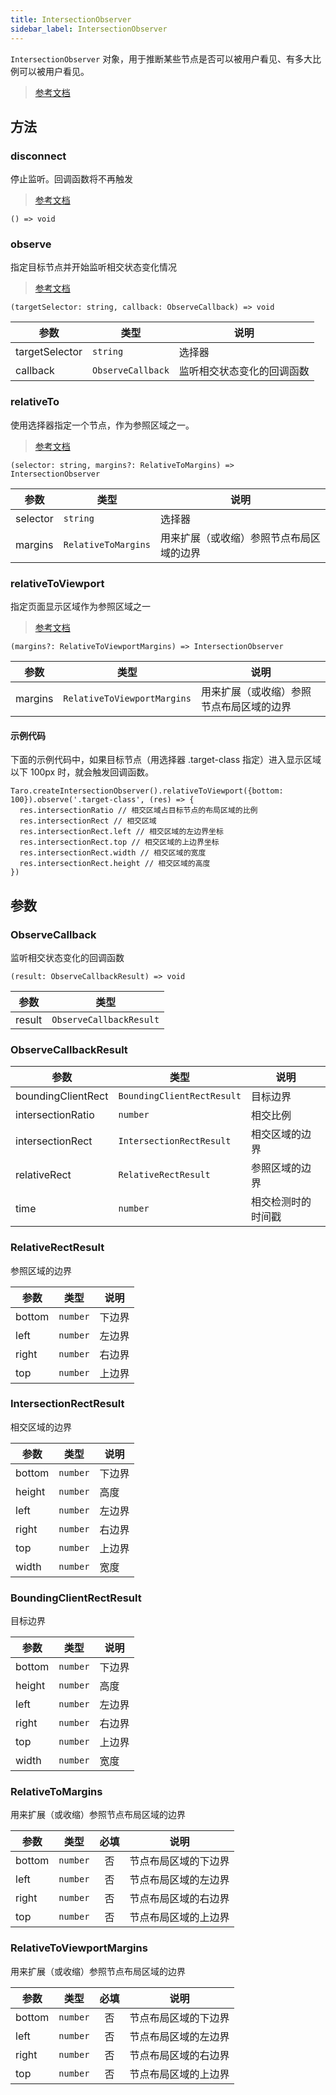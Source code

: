 ```yaml
---
title: IntersectionObserver
sidebar_label: IntersectionObserver
---
```


`IntersectionObserver` 对象，用于推断某些节点是否可以被用户看见、有多大比例可以被用户看见。

> [参考文档](https://developers.weixin.qq.com/miniprogram/dev/api/wxml/IntersectionObserver.html)

## 方法

### disconnect

停止监听。回调函数将不再触发

> [参考文档](https://developers.weixin.qq.com/miniprogram/dev/api/wxml/IntersectionObserver.disconnect.html)

```tsx
() => void
```

### observe

指定目标节点并开始监听相交状态变化情况

> [参考文档](https://developers.weixin.qq.com/miniprogram/dev/api/wxml/IntersectionObserver.observe.html)

```tsx
(targetSelector: string, callback: ObserveCallback) => void
```

<table>
  <thead>
    <tr>
      <th>参数</th>
      <th>类型</th>
      <th>说明</th>
    </tr>
  </thead>
  <tbody>
    <tr>
      <td>targetSelector</td>
      <td><code>string</code></td>
      <td>选择器</td>
    </tr>
    <tr>
      <td>callback</td>
      <td><code>ObserveCallback</code></td>
      <td>监听相交状态变化的回调函数</td>
    </tr>
  </tbody>
</table>

### relativeTo

使用选择器指定一个节点，作为参照区域之一。

> [参考文档](https://developers.weixin.qq.com/miniprogram/dev/api/wxml/IntersectionObserver.relativeTo.html)

```tsx
(selector: string, margins?: RelativeToMargins) => IntersectionObserver
```

<table>
  <thead>
    <tr>
      <th>参数</th>
      <th>类型</th>
      <th>说明</th>
    </tr>
  </thead>
  <tbody>
    <tr>
      <td>selector</td>
      <td><code>string</code></td>
      <td>选择器</td>
    </tr>
    <tr>
      <td>margins</td>
      <td><code>RelativeToMargins</code></td>
      <td>用来扩展（或收缩）参照节点布局区域的边界</td>
    </tr>
  </tbody>
</table>

### relativeToViewport

指定页面显示区域作为参照区域之一

> [参考文档](https://developers.weixin.qq.com/miniprogram/dev/api/wxml/IntersectionObserver.relativeToViewport.html)

```tsx
(margins?: RelativeToViewportMargins) => IntersectionObserver
```

<table>
  <thead>
    <tr>
      <th>参数</th>
      <th>类型</th>
      <th>说明</th>
    </tr>
  </thead>
  <tbody>
    <tr>
      <td>margins</td>
      <td><code>RelativeToViewportMargins</code></td>
      <td>用来扩展（或收缩）参照节点布局区域的边界</td>
    </tr>
  </tbody>
</table>

#### 示例代码

下面的示例代码中，如果目标节点（用选择器 .target-class 指定）进入显示区域以下 100px 时，就会触发回调函数。

```tsx
Taro.createIntersectionObserver().relativeToViewport({bottom: 100}).observe('.target-class', (res) => {
  res.intersectionRatio // 相交区域占目标节点的布局区域的比例
  res.intersectionRect // 相交区域
  res.intersectionRect.left // 相交区域的左边界坐标
  res.intersectionRect.top // 相交区域的上边界坐标
  res.intersectionRect.width // 相交区域的宽度
  res.intersectionRect.height // 相交区域的高度
})
```

## 参数

### ObserveCallback

监听相交状态变化的回调函数

```tsx
(result: ObserveCallbackResult) => void
```

<table>
  <thead>
    <tr>
      <th>参数</th>
      <th>类型</th>
    </tr>
  </thead>
  <tbody>
    <tr>
      <td>result</td>
      <td><code>ObserveCallbackResult</code></td>
    </tr>
  </tbody>
</table>

### ObserveCallbackResult

<table>
  <thead>
    <tr>
      <th>参数</th>
      <th>类型</th>
      <th>说明</th>
    </tr>
  </thead>
  <tbody>
    <tr>
      <td>boundingClientRect</td>
      <td><code>BoundingClientRectResult</code></td>
      <td>目标边界</td>
    </tr>
    <tr>
      <td>intersectionRatio</td>
      <td><code>number</code></td>
      <td>相交比例</td>
    </tr>
    <tr>
      <td>intersectionRect</td>
      <td><code>IntersectionRectResult</code></td>
      <td>相交区域的边界</td>
    </tr>
    <tr>
      <td>relativeRect</td>
      <td><code>RelativeRectResult</code></td>
      <td>参照区域的边界</td>
    </tr>
    <tr>
      <td>time</td>
      <td><code>number</code></td>
      <td>相交检测时的时间戳</td>
    </tr>
  </tbody>
</table>

### RelativeRectResult

参照区域的边界

<table>
  <thead>
    <tr>
      <th>参数</th>
      <th>类型</th>
      <th>说明</th>
    </tr>
  </thead>
  <tbody>
    <tr>
      <td>bottom</td>
      <td><code>number</code></td>
      <td>下边界</td>
    </tr>
    <tr>
      <td>left</td>
      <td><code>number</code></td>
      <td>左边界</td>
    </tr>
    <tr>
      <td>right</td>
      <td><code>number</code></td>
      <td>右边界</td>
    </tr>
    <tr>
      <td>top</td>
      <td><code>number</code></td>
      <td>上边界</td>
    </tr>
  </tbody>
</table>

### IntersectionRectResult

相交区域的边界

<table>
  <thead>
    <tr>
      <th>参数</th>
      <th>类型</th>
      <th>说明</th>
    </tr>
  </thead>
  <tbody>
    <tr>
      <td>bottom</td>
      <td><code>number</code></td>
      <td>下边界</td>
    </tr>
    <tr>
      <td>height</td>
      <td><code>number</code></td>
      <td>高度</td>
    </tr>
    <tr>
      <td>left</td>
      <td><code>number</code></td>
      <td>左边界</td>
    </tr>
    <tr>
      <td>right</td>
      <td><code>number</code></td>
      <td>右边界</td>
    </tr>
    <tr>
      <td>top</td>
      <td><code>number</code></td>
      <td>上边界</td>
    </tr>
    <tr>
      <td>width</td>
      <td><code>number</code></td>
      <td>宽度</td>
    </tr>
  </tbody>
</table>

### BoundingClientRectResult

目标边界

<table>
  <thead>
    <tr>
      <th>参数</th>
      <th>类型</th>
      <th>说明</th>
    </tr>
  </thead>
  <tbody>
    <tr>
      <td>bottom</td>
      <td><code>number</code></td>
      <td>下边界</td>
    </tr>
    <tr>
      <td>height</td>
      <td><code>number</code></td>
      <td>高度</td>
    </tr>
    <tr>
      <td>left</td>
      <td><code>number</code></td>
      <td>左边界</td>
    </tr>
    <tr>
      <td>right</td>
      <td><code>number</code></td>
      <td>右边界</td>
    </tr>
    <tr>
      <td>top</td>
      <td><code>number</code></td>
      <td>上边界</td>
    </tr>
    <tr>
      <td>width</td>
      <td><code>number</code></td>
      <td>宽度</td>
    </tr>
  </tbody>
</table>

### RelativeToMargins

用来扩展（或收缩）参照节点布局区域的边界

<table>
  <thead>
    <tr>
      <th>参数</th>
      <th>类型</th>
      <th style="text-align:center">必填</th>
      <th>说明</th>
    </tr>
  </thead>
  <tbody>
    <tr>
      <td>bottom</td>
      <td><code>number</code></td>
      <td style="text-align:center">否</td>
      <td>节点布局区域的下边界</td>
    </tr>
    <tr>
      <td>left</td>
      <td><code>number</code></td>
      <td style="text-align:center">否</td>
      <td>节点布局区域的左边界</td>
    </tr>
    <tr>
      <td>right</td>
      <td><code>number</code></td>
      <td style="text-align:center">否</td>
      <td>节点布局区域的右边界</td>
    </tr>
    <tr>
      <td>top</td>
      <td><code>number</code></td>
      <td style="text-align:center">否</td>
      <td>节点布局区域的上边界</td>
    </tr>
  </tbody>
</table>

### RelativeToViewportMargins

用来扩展（或收缩）参照节点布局区域的边界

<table>
  <thead>
    <tr>
      <th>参数</th>
      <th>类型</th>
      <th style="text-align:center">必填</th>
      <th>说明</th>
    </tr>
  </thead>
  <tbody>
    <tr>
      <td>bottom</td>
      <td><code>number</code></td>
      <td style="text-align:center">否</td>
      <td>节点布局区域的下边界</td>
    </tr>
    <tr>
      <td>left</td>
      <td><code>number</code></td>
      <td style="text-align:center">否</td>
      <td>节点布局区域的左边界</td>
    </tr>
    <tr>
      <td>right</td>
      <td><code>number</code></td>
      <td style="text-align:center">否</td>
      <td>节点布局区域的右边界</td>
    </tr>
    <tr>
      <td>top</td>
      <td><code>number</code></td>
      <td style="text-align:center">否</td>
      <td>节点布局区域的上边界</td>
    </tr>
  </tbody>
</table>
